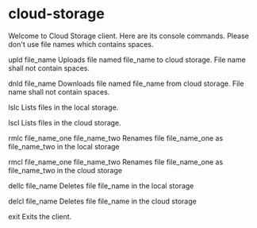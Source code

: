 # cloud-storage

Welcome to Cloud Storage client. Here are its console commands. Please don't use file names which contains spaces.

upld file_name
Uploads file named file_name to cloud storage. File name shall not contain spaces.

dnld file_name
Downloads file named file_name from cloud storage. File name shall not contain spaces.

lslc
Lists files in the local storage.

lscl
Lists files in the cloud storage.

rmlc file_name_one file_name_two
Renames file file_name_one as file_name_two in the local storage

rmcl file_name_one file_name_two
Renames file file_name_one as file_name_two in the cloud storage

dellc file_name
Deletes file file_name in the local storage

delcl file_name
Deletes file file_name in the cloud storage

exit
Exits the client.